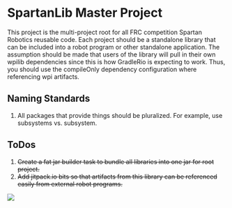 # SpartanLib Master Project

This project is the multi-project root for all FRC competition Spartan Robotics reusable code. Each project should be a standalone
library that can be included into a robot program or other standalone application. The assumption should be made that users of the
library will pull in their own wpilib dependencies since this is how GradleRio is expecting to work. Thus, you should use the 
compileOnly dependency configuration where referencing wpi artifacts.

## Naming Standards

1. All packages that provide things should be pluralized.  For example, use subsystems vs. subsystem.

## ToDos

1. ~~Create a fat jar builder task to bundle all libraries into one jar for root project.~~
2. ~~Add jitpack.io bits so that artifacts from this library can be referenced easily from external robot programs.~~

[![](https://jitpack.io/v/Team997Coders/SpartanLib.svg)](https://jitpack.io/#Team997Coders/SpartanLib)
